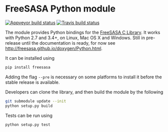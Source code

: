 FreeSASA Python module
======================
[![Appveyor build status](https://ci.appveyor.com/api/projects/status/nyo51pv2ufj2yhcj/branch/master?svg=true)](https://ci.appveyor.com/project/mittinatten/freesasa-python/branch/master)
[![Travis build status](https://travis-ci.org/freesasa/freesasa-python.svg?branch=master)](https://travis-ci.org/freesasa/freesasa-python)

The module provides Python bindings for the [FreeSASA C Library](https://github.com/mittinatten/freesasa).
It works with Python 2.7 and 3.4+, on Linux, Mac OS X and Windows. Still in pre-release until the documentation is ready, for now see http://freesasa.github.io/doxygen/Python.html.

It can be installed using
~~~~sh
pip install freesasa
~~~~
Adding the flag `--pre` is necessary on some platforms to install it before the stable release is available.

Developers can clone the library, and then build the module by the following
~~~~sh
git submodule update --init
python setup.py build
~~~~

Tests can be run using
~~~~sh
python setup.py test
~~~~
